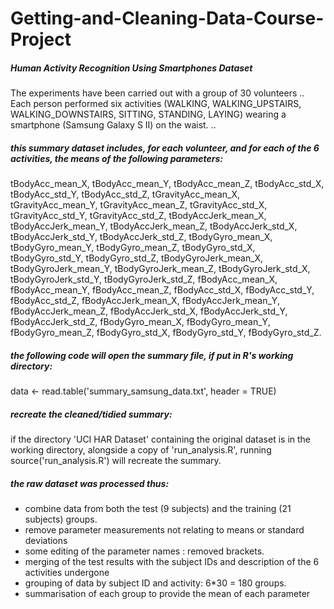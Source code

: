 # Getting-and-Cleaning-Data-Course-Project

##### Human Activity Recognition Using Smartphones Dataset

The experiments have been carried out with a group of 30 volunteers .. Each person performed six activities (WALKING, WALKING_UPSTAIRS, WALKING_DOWNSTAIRS, SITTING, STANDING, LAYING) wearing a smartphone (Samsung Galaxy S II) on the waist. ..

##### this summary dataset includes, for each volunteer, and for each of the 6 activities, the means of the following parameters:

tBodyAcc_mean_X, tBodyAcc_mean_Y, tBodyAcc_mean_Z, tBodyAcc_std_X, tBodyAcc_std_Y, tBodyAcc_std_Z, tGravityAcc_mean_X, tGravityAcc_mean_Y, tGravityAcc_mean_Z, tGravityAcc_std_X, tGravityAcc_std_Y, tGravityAcc_std_Z, tBodyAccJerk_mean_X, tBodyAccJerk_mean_Y, tBodyAccJerk_mean_Z, tBodyAccJerk_std_X, tBodyAccJerk_std_Y, tBodyAccJerk_std_Z, tBodyGyro_mean_X, tBodyGyro_mean_Y, tBodyGyro_mean_Z, tBodyGyro_std_X, tBodyGyro_std_Y, tBodyGyro_std_Z, tBodyGyroJerk_mean_X, tBodyGyroJerk_mean_Y, tBodyGyroJerk_mean_Z, tBodyGyroJerk_std_X, tBodyGyroJerk_std_Y, tBodyGyroJerk_std_Z, fBodyAcc_mean_X, fBodyAcc_mean_Y, fBodyAcc_mean_Z, fBodyAcc_std_X, fBodyAcc_std_Y, fBodyAcc_std_Z, fBodyAccJerk_mean_X, fBodyAccJerk_mean_Y, fBodyAccJerk_mean_Z, fBodyAccJerk_std_X, fBodyAccJerk_std_Y, fBodyAccJerk_std_Z, fBodyGyro_mean_X, fBodyGyro_mean_Y, fBodyGyro_mean_Z, fBodyGyro_std_X, fBodyGyro_std_Y, fBodyGyro_std_Z.

##### the following code will open the summary file, if put in R's working directory:
data <- read.table('summary_samsung_data.txt', header = TRUE)

##### recreate the cleaned/tidied summary:
if the directory 'UCI HAR Dataset' containing the original dataset is in the working directory, alongside a copy of 'run_analysis.R', running source('run_analysis.R') will recreate the summary.   

##### the raw dataset was processed thus: 
* combine data from both the test (9 subjects) and the training (21 subjects) groups. 
* remove parameter measurements not relating to means or standard deviations
* some editing of the parameter names : removed brackets.
* merging of the test results with the subject IDs and description of the 6 activities undergone
* grouping of data by subject ID and activity: 6*30 = 180 groups.
* summarisation of each group to provide the mean of each parameter

